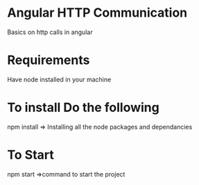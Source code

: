 # Angular HTTP Communication

Basics on http calls in angular

# Requirements

Have node installed in your machine

# To install Do the following
npm install => Installing all the  node packages and dependancies

# To Start 
npm start =>command to start the project
